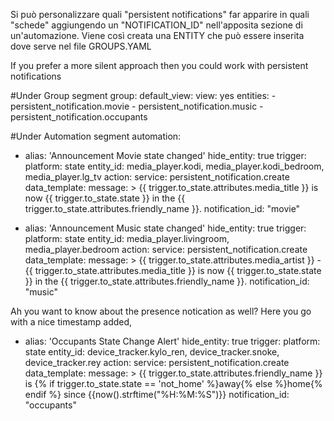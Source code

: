 Si può personalizzare quali "persistent notifications" far apparire in quali "schede" aggiungendo un "NOTIFICATION_ID" nell'apposita sezione di un'automazione. Viene così creata una ENTITY che può essere inserita dove serve nel file GROUPS.YAML

If you prefer a more silent approach then you could work with persistent notifications

#Under Group segment
group:
  default_view:
    view: yes
    entities:
      - persistent_notification.movie
      - persistent_notification.music
      - persistent_notification.occupants

#Under Automation segment
automation:
- alias: 'Announcement Movie state changed'
  hide_entity: true
  trigger:
    platform: state
    entity_id: media_player.kodi, media_player.kodi_bedroom, media_player.lg_tv
  action:
    service: persistent_notification.create
    data_template:
      message:  >
        {{ trigger.to_state.attributes.media_title }} is now {{ trigger.to_state.state }} in the {{ trigger.to_state.attributes.friendly_name }}.
      notification_id: "movie"

- alias: 'Announcement Music state changed'
  hide_entity: true
  trigger:
    platform: state
    entity_id: media_player.livingroom, media_player.bedroom
  action:
    service: persistent_notification.create
    data_template:
      message:  >
        {{ trigger.to_state.attributes.media_artist }} - {{ trigger.to_state.attributes.media_title }} is now {{ trigger.to_state.state }} in the {{ trigger.to_state.attributes.friendly_name }}.
      notification_id: "music"

Ah you want to know about the presence notication as well? Here you go with a nice timestamp added,

- alias: 'Occupants State Change Alert'
  hide_entity: true
  trigger:
    platform: state
    entity_id: device_tracker.kylo_ren, device_tracker.snoke, device_tracker.rey
  action:
    service: persistent_notification.create
    data_template:
      message:  >
        {{ trigger.to_state.attributes.friendly_name }} is {% if trigger.to_state.state == 'not_home' %}away{% else %}home{% endif %} since {{now().strftime("%H:%M:%S")}}
      notification_id: "occupants"
